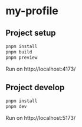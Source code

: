 # my-profile

## Project setup

```sh
pnpm install
pnpm build
pnpm preview
```

Run on http://localhost:4173/

## Project develop

```sh
pnpm install
pnpm dev
```

Run on http://localhost:5173/